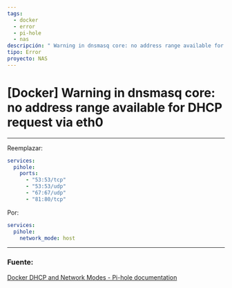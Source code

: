 ```yaml
---
tags:
  - docker
  - error
  - pi-hole
  - nas
descripción: " Warning in dnsmasq core: no address range available for DHCP request via eth0"
tipo: Error
proyecto: NAS
---
```

# \[Docker] Warning in dnsmasq core: no address range available for DHCP request via eth0
 --- 
Reemplazar:   
``` yaml
services:
  pihole:
    ports:
      - "53:53/tcp"
      - "53:53/udp"
      - "67:67/udp"
      - "81:80/tcp"
```
Por:   
``` yaml
services:
  pihole:
    network_mode: host
```
 --- 
### Fuente:   
[Docker DHCP and Network Modes - Pi-hole documentation](https://docs.pi-hole.net/docker/dhcp/#docker-pi-hole-with-host-networking-mode)    
